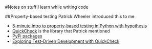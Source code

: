 #Notes on stuff I learn while writing code

##Property-based testing
Patrick Wheeler introduced this to me

-  [5-minute intro to property-based testing in Python with hypothesis](http://www.slideshare.net/FranklinChen/handout-23548866)
-  [QuickCheck](http://en.wikipedia.org/wiki/QuickCheck) is the library that Patrick mentioned
-  [PyPi packages](https://pypi.python.org/pypi?%3Aaction=search&term=quickcheck&submit=search)
-  [Exploring Test-Driven Development with QuickCheck](http://www.natpryce.com/articles/000795.html)



